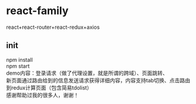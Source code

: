 # react-family
react+react-router+react-redux+axios
## init
 npm install <br/>
 npm start <br/>
 demo内容：登录请求（做了代理设置，就是所谓的跨域）、页面跳转、<br/>
 新页面通过路由给到的信息发送请求获得详细内容，内容支持tab切换、点击路由到redux计算页面（包含简易tdolist）<br/>
 感谢帮助过我的很多人，谢谢！


